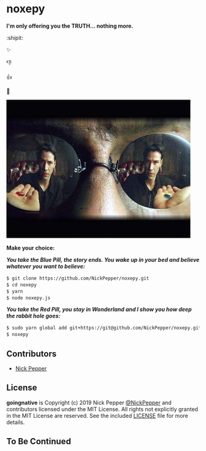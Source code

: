 # noxepy

**I'm only offering you the TRUTH... nothing more.**

:shipit:

:sparkles:

:-1:

:+1:

:clap:

![noxepy](https://github.com/NickPepper/noxepy/raw/master/noxepy.jpg)


**Make your choice:**

***You take the Blue Pill, the story ends. You wake up in your bed and believe whatever you want to believe:***
```sh
$ git clone https://github.com/NickPepper/noxepy.git
$ cd noxepy
$ yarn
$ node noxepy.js
```

***You take the Red Pill, you stay in Wonderland and I show you how deep the rabbit hole goes:***
```sh
$ sudo yarn global add git+https://git@github.com/NickPepper/noxepy.git
$ noxepy
```


## Contributors

* [Nick Pepper](https://github.com/NickPepper)


## License

**goingnative** is Copyright (c) 2019 Nick Pepper [@NickPepper](https://github.com/NickPepper) and contributors licensed under the MIT License. All rights not explicitly granted in the MIT License are reserved. See the included [LICENSE](./LICENSE) file for more details.


## To Be Continued
